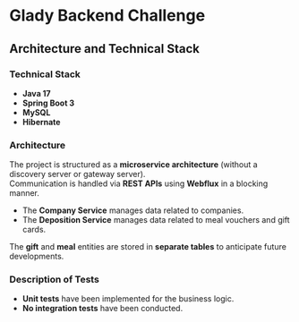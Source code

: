 # Glady Backend Challenge

## Architecture and Technical Stack

### Technical Stack
- **Java 17**  
- **Spring Boot 3**  
- **MySQL**  
- **Hibernate**  

### Architecture
The project is structured as a **microservice architecture** (without a discovery server or gateway server).  
Communication is handled via **REST APIs** using **Webflux** in a blocking manner.  

- The **Company Service** manages data related to companies.  
- The **Deposition Service** manages data related to meal vouchers and gift cards.  

The **gift** and **meal** entities are stored in **separate tables** to anticipate future developments.  

### Description of Tests
- **Unit tests** have been implemented for the business logic.  
- **No integration tests** have been conducted.  